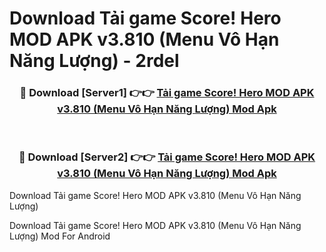 # Download Tải game Score! Hero MOD APK v3.810 (Menu Vô Hạn Năng Lượng) - 2rdel


<div align="center">
<h3>🔴 Download [Server1] 👉👉 <a href="https://apk-comot.site?title=Tải_game_Score!_Hero_MOD_APK_v3.810_(Menu_Vô_Hạn_Năng_Lượng)">Tải game Score! Hero MOD APK v3.810 (Menu Vô Hạn Năng Lượng) Mod Apk</a></h3><br>
<h3>🔴 Download [Server2] 👉👉 <a href="https://apk-comot.site?title=Tải_game_Score!_Hero_MOD_APK_v3.810_(Menu_Vô_Hạn_Năng_Lượng)">Tải game Score! Hero MOD APK v3.810 (Menu Vô Hạn Năng Lượng) Mod Apk</a></h3>
</div>



Download Tải game Score! Hero MOD APK v3.810 (Menu Vô Hạn Năng Lượng) 

Download Tải game Score! Hero MOD APK v3.810 (Menu Vô Hạn Năng Lượng) Mod For Android